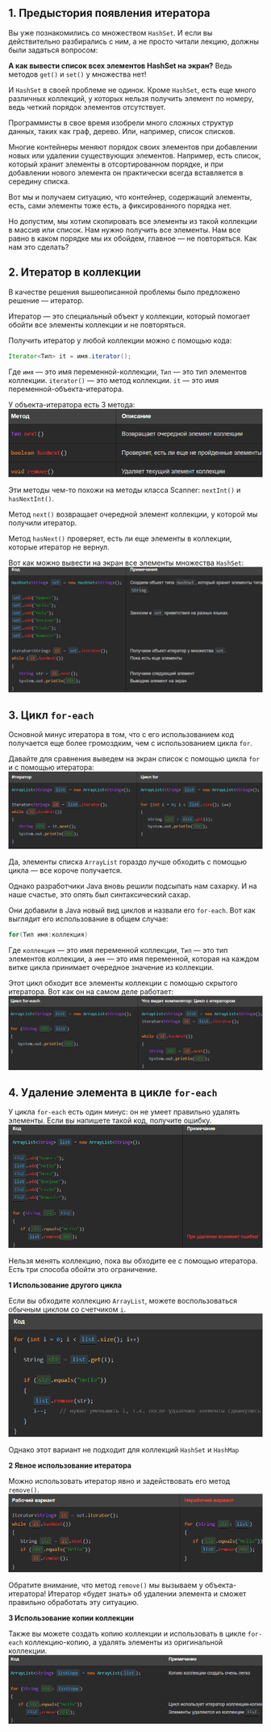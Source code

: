 ## 1. Предыстория появления итератора

Вы уже познакомились со множеством `HashSet`. И если вы действительно разбирались с ним, а не просто читали лекцию, должны были задаться вопросом:

**А как вывести список всех элементов HashSet на экран?** Ведь методов `get()` и `set()` у множества нет!

И `HashSet` в своей проблеме не одинок. Кроме `HashSet`, есть еще много различных коллекций, у которых нельзя получить элемент по номеру, ведь четкий порядок элементов отсутствует.

Программисты в свое время изобрели много сложных структур данных, таких как граф, дерево. Или, например, список списков.

Многие контейнеры меняют порядок своих элементов при добавлении новых или удалении существующих элементов. Например, есть список, который хранит элементы в отсортированном порядке, и при добавлении нового элемента он практически всегда вставляется в середину списка.

Вот мы и получаем ситуацию, что контейнер, содержащий элементы, есть, сами элементы тоже есть, а фиксированного порядка нет.

Но допустим, мы хотим скопировать все элементы из такой коллекции в массив или список. Нам нужно получить все элементы. Нам все равно в каком порядке мы их обойдем, главное — не повторяться. Как нам это сделать?

## 2. Итератор в коллекции

В качестве решения вышеописанной проблемы было предложено решение — итератор.

Итератор — это специальный объект у коллекции, который помогает обойти все элементы коллекции и не повторяться.

Получить итератор у любой коллекции можно с помощью кода:

```java
Iterator<Тип> it = имя.iterator();
```

Где `имя` — это имя переменной-коллекции, `Тип` — это тип элементов коллекции. `iterator()` — это метод коллекции. `it` — это имя переменной-объекта-итератора.

У объекта-итератора есть 3 метода:
![Pasted image 20230919084223.png](..%2Fimg%2Flevel14%2FPasted%20image%2020230919084223.png)

Эти методы чем-то похожи на методы класса Scanner: `nextInt()` и `hasNextInt()`.

Метод `next()` возвращает очередной элемент коллекции, у которой мы получили итератор.

Метод `hasNext()` проверяет, есть ли еще элементы в коллекции, которые итератор не вернул.

Вот как можно вывести на экран все элементы множества `HashSet`:
![Pasted image 20230919084340.png](..%2Fimg%2Flevel14%2FPasted%20image%2020230919084340.png)

## 3. Цикл `for-each`

Основной минус итератора в том, что с его использованием код получается еще более громоздким, чем с использованием цикла `for`.

Давайте для сравнения выведем на экран список с помощью цикла `for` и с помощью итератора:
![Pasted image 20230919085442.png](..%2Fimg%2Flevel14%2FPasted%20image%2020230919085442.png)

Да, элементы списка `ArrayList` гораздо лучше обходить с помощью цикла — все короче получается.

Однако разработчики Java вновь решили подсыпать нам сахарку. И на наше счастье, это опять был синтаксический сахар.

Они добавили в Java новый вид циклов и назвали его `for-each`. Вот как выглядит его использование в общем случае:

```java
for(Тип имя:коллекция)
```

Где `коллекция` — это имя переменной коллекции, `Тип` — это тип элементов коллекции, а `имя` — это имя переменной, которая на каждом витке цикла принимает очередное значение из коллекции.

Этот цикл обходит все элементы коллекции с помощью скрытого итератора. Вот как он на самом деле работает:
![Pasted image 20230919085613.png](..%2Fimg%2Flevel14%2FPasted%20image%2020230919085613.png)


## 4. Удаление элемента в цикле `for-each`
У цикла `for-each` есть один минус: он не умеет правильно удалять элементы. Если вы напишете такой код, получите ошибку.
![Pasted image 20230919090223.png](..%2Fimg%2Flevel14%2FPasted%20image%2020230919090223.png)

Нельзя менять коллекцию, пока вы обходите ее с помощью итератора.
Есть три способа обойти это ограничение.

**1 Использование другого цикла**

Если вы обходите коллекцию `ArrayList`, можете воспользоваться обычным циклом со счетчиком `i`.
![Pasted image 20230919090321.png](..%2Fimg%2Flevel14%2FPasted%20image%2020230919090321.png)

Однако этот вариант не подходит для коллекций `HashSet` и `HashMap`

**2 Явное использование итератора**

Можно использовать итератор явно и задействовать его метод `remove()`.
![Pasted image 20230919090429.png](..%2Fimg%2Flevel14%2FPasted%20image%2020230919090429.png)

Обратите внимание, что метод `remove()` мы вызываем у объекта-итератора! Итератор «будет знать» об удалении элемента и сможет правильно обработать эту ситуацию.

**3 Использование копии коллекции**

Также вы можете создать копию коллекции и использовать в цикле `for-each` коллекцию-копию, а удалять элементы из оригинальной коллекции.
![Pasted image 20230919090637.png](..%2Fimg%2Flevel14%2FPasted%20image%2020230919090637.png)
